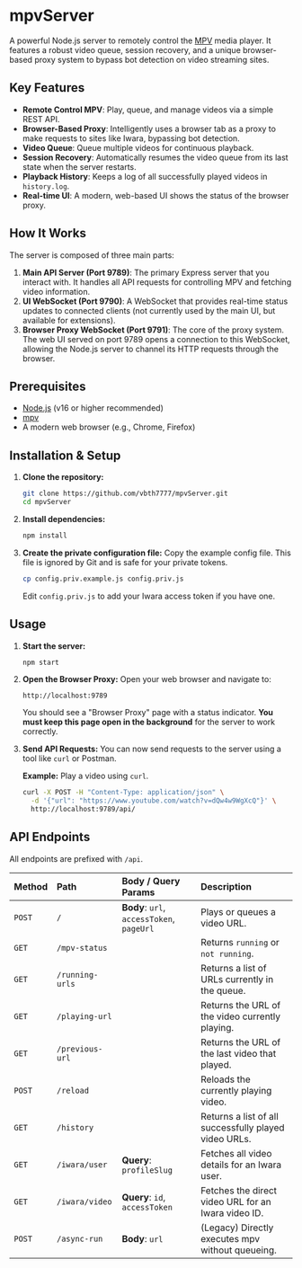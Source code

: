 # mpvServer

A powerful Node.js server to remotely control the [MPV](https://mpv.io/) media player. It features a robust video queue, session recovery, and a unique browser-based proxy system to bypass bot detection on video streaming sites.

## Key Features

- **Remote Control MPV**: Play, queue, and manage videos via a simple REST API.
- **Browser-Based Proxy**: Intelligently uses a browser tab as a proxy to make requests to sites like Iwara, bypassing bot detection.
- **Video Queue**: Queue multiple videos for continuous playback.
- **Session Recovery**: Automatically resumes the video queue from its last state when the server restarts.
- **Playback History**: Keeps a log of all successfully played videos in `history.log`.
- **Real-time UI**: A modern, web-based UI shows the status of the browser proxy.

## How It Works

The server is composed of three main parts:
1.  **Main API Server (Port 9789)**: The primary Express server that you interact with. It handles all API requests for controlling MPV and fetching video information.
2.  **UI WebSocket (Port 9790)**: A WebSocket that provides real-time status updates to connected clients (not currently used by the main UI, but available for extensions).
3.  **Browser Proxy WebSocket (Port 9791)**: The core of the proxy system. The web UI served on port 9789 opens a connection to this WebSocket, allowing the Node.js server to channel its HTTP requests through the browser.

## Prerequisites

- [Node.js](https://nodejs.org/) (v16 or higher recommended)
- [mpv](https://mpv.io/installation/)
- A modern web browser (e.g., Chrome, Firefox)

## Installation & Setup

1.  **Clone the repository:**
    ```bash
    git clone https://github.com/vbth7777/mpvServer.git
    cd mpvServer
    ```

2.  **Install dependencies:**
    ```bash
    npm install
    ```

3.  **Create the private configuration file:**
    Copy the example config file. This file is ignored by Git and is safe for your private tokens.
    ```bash
    cp config.priv.example.js config.priv.js
    ```
    Edit `config.priv.js` to add your Iwara access token if you have one.

## Usage

1.  **Start the server:**
    ```bash
    npm start
    ```

2.  **Open the Browser Proxy:**
    Open your web browser and navigate to:
    ```
    http://localhost:9789
    ```
    You should see a "Browser Proxy" page with a status indicator. **You must keep this page open in the background** for the server to work correctly.

3.  **Send API Requests:**
    You can now send requests to the server using a tool like `curl` or Postman.

    **Example:** Play a video using `curl`.
    ```bash
    curl -X POST -H "Content-Type: application/json" \
      -d '{"url": "https://www.youtube.com/watch?v=dQw4w9WgXcQ"}' \
      http://localhost:9789/api/
    ```

## API Endpoints

All endpoints are prefixed with `/api`.

| Method | Path                | Body / Query Params                                     | Description                                             |
| :----- | :------------------ | :------------------------------------------------------ | :------------------------------------------------------ |
| `POST` | `/`                 | **Body**: `url`, `accessToken`, `pageUrl`               | Plays or queues a video URL.                            |
| `GET`  | `/mpv-status`       |                                                         | Returns `running` or `not running`.                     |
| `GET`  | `/running-urls`     |                                                         | Returns a list of URLs currently in the queue.          |
| `GET`  | `/playing-url`      |                                                         | Returns the URL of the video currently playing.         |
| `GET`  | `/previous-url`     |                                                         | Returns the URL of the last video that played.          |
| `POST` | `/reload`           |                                                         | Reloads the currently playing video.                    |
| `GET`  | `/history`          |                                                         | Returns a list of all successfully played video URLs.   |
| `GET`  | `/iwara/user`       | **Query**: `profileSlug`                                | Fetches all video details for an Iwara user.            |
| `GET`  | `/iwara/video`      | **Query**: `id`, `accessToken`                          | Fetches the direct video URL for an Iwara video ID.     |
| `POST` | `/async-run`        | **Body**: `url`                                         | (Legacy) Directly executes mpv without queueing.        |